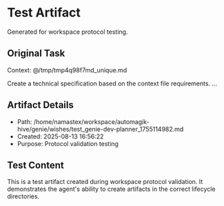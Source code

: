 # Test Artifact

Generated for workspace protocol testing.

## Original Task

Context: @/tmp/tmp4q98f7md_unique.md

Create a technical specification based on the context file requirements.
...

## Artifact Details
- Path: /home/namastex/workspace/automagik-hive/genie/wishes/test_genie-dev-planner_1755114982.md
- Created: 2025-08-13 16:56:22
- Purpose: Protocol validation testing

## Test Content
This is a test artifact created during workspace protocol validation.
It demonstrates the agent's ability to create artifacts in the correct
lifecycle directories.

